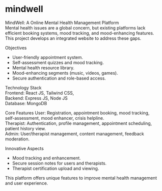 # mindwell
MindWell: A Online Mental Health Management Platform
<br>
Mental health issues are a global concern, but existing platforms lack efficient booking systems, mood tracking, and mood-enhancing features. This project develops an integrated website to address these gaps.

 Objectives
- User-friendly appointment system.
- Self-assessment quizzes and mood tracking.
- Mental health resource library.
- Mood-enhancing segments (music, videos, games).
- Secure authentication and role-based access.

Technology Stack<br>
Frontend:  React JS, Tailwind CSS,<br>
Backend: Express JS, Node JS<br>
Database: MongoDB

Core Features
User: Registration, appointment booking, mood tracking, self-assessment, mood enhancer, crisis helpline.<br>
Therapist: Authentication, profile management, appointment scheduling, patient history view.<br>
Admin: User/therapist management, content management, feedback moderation.

 Innovative Aspects
- Mood tracking and enhancement.
- Secure session notes for users and therapists.
- Therapist certification upload and viewing.

This platform offers unique features to improve mental health management and user experience.
